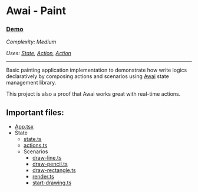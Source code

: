 # Awai - Paint

### [Demo](https://awai-paint.vercel.app)

_Complexity: Medium_

_Uses: [State](https://awai.js.org/state), [Action](https://awai.js.org/action), [Action](https://awai.js.org/scenario)_

---

Basic painting application implementation to demonstrate how write logics declaratively by composing actions and scenarios using [Awai](https://awai.js.org) state management library.

This project is also a proof that Awai works great with real-time actions.

## Important files:
- [App.tsx](./src/App.tsx)
- State
  - [state.ts](./src/state/state.ts)
  - [actions.ts](./src/state/actions.ts)
  - Scenarios
    - [draw-line.ts](./src/state/scenarios/draw-line.ts)
    - [draw-pencil.ts](./src/state/scenarios/draw-pencil.ts)
    - [draw-rectangle.ts](./src/state/scenarios/draw-rectangle.ts)
    - [render.ts](./src/state/scenarios/render.ts)
    - [start-drawing.ts](./src/state/scenarios/start-drawing.ts)
